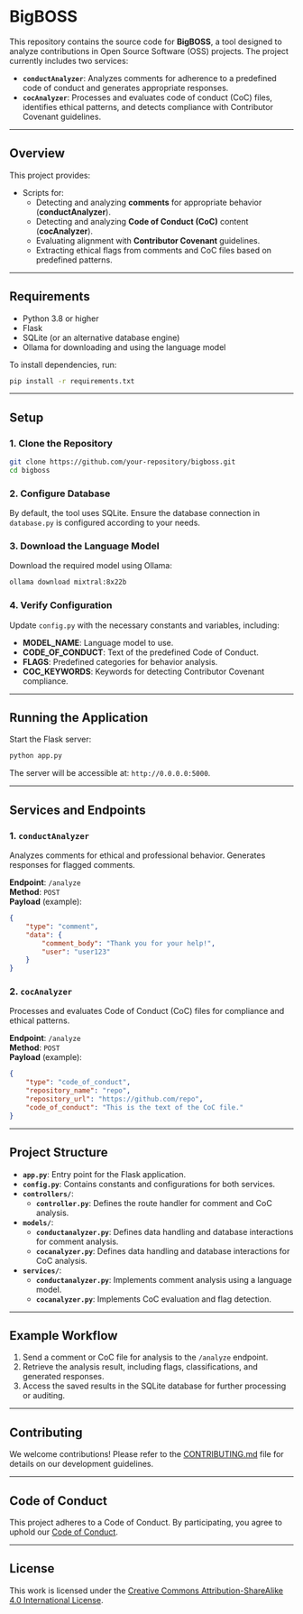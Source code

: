 
# **BigBOSS**

This repository contains the source code for **BigBOSS**, a tool designed to analyze contributions in Open Source Software (OSS) projects. The project currently includes two services:

- **`conductAnalyzer`**: Analyzes comments for adherence to a predefined code of conduct and generates appropriate responses.
- **`cocAnalyzer`**: Processes and evaluates code of conduct (CoC) files, identifies ethical patterns, and detects compliance with Contributor Covenant guidelines.

---

## **Overview**

This project provides:

- Scripts for:
  - Detecting and analyzing **comments** for appropriate behavior (**conductAnalyzer**).
  - Detecting and analyzing **Code of Conduct (CoC)** content (**cocAnalyzer**).
  - Evaluating alignment with **Contributor Covenant** guidelines.
  - Extracting ethical flags from comments and CoC files based on predefined patterns.

---

## **Requirements**

- Python 3.8 or higher
- Flask
- SQLite (or an alternative database engine)
- Ollama for downloading and using the language model

To install dependencies, run:

```bash
pip install -r requirements.txt
```

---

## **Setup**

### 1. Clone the Repository
```bash
git clone https://github.com/your-repository/bigboss.git
cd bigboss
```

### 2. Configure Database
By default, the tool uses SQLite. Ensure the database connection in `database.py` is configured according to your needs.

### 3. Download the Language Model
Download the required model using Ollama:

```bash
ollama download mixtral:8x22b
```

### 4. Verify Configuration
Update `config.py` with the necessary constants and variables, including:

- **MODEL_NAME**: Language model to use.
- **CODE_OF_CONDUCT**: Text of the predefined Code of Conduct.
- **FLAGS**: Predefined categories for behavior analysis.
- **COC_KEYWORDS**: Keywords for detecting Contributor Covenant compliance.

---

## **Running the Application**

Start the Flask server:

```bash
python app.py
```

The server will be accessible at: `http://0.0.0.0:5000`.

---

## **Services and Endpoints**

### 1. **`conductAnalyzer`**

Analyzes comments for ethical and professional behavior. Generates responses for flagged comments.

**Endpoint**: `/analyze`  
**Method**: `POST`  
**Payload** (example):
```json
{
    "type": "comment",
    "data": {
        "comment_body": "Thank you for your help!",
        "user": "user123"
    }
}
```

### 2. **`cocAnalyzer`**

Processes and evaluates Code of Conduct (CoC) files for compliance and ethical patterns.

**Endpoint**: `/analyze`  
**Method**: `POST`  
**Payload** (example):
```json
{
    "type": "code_of_conduct",
    "repository_name": "repo",
    "repository_url": "https://github.com/repo",
    "code_of_conduct": "This is the text of the CoC file."
}
```

---

## **Project Structure**

- **`app.py`**: Entry point for the Flask application.
- **`config.py`**: Contains constants and configurations for both services.
- **`controllers/`**:
  - **`controller.py`**: Defines the route handler for comment and CoC analysis.
- **`models/`**:
  - **`conductanalyzer.py`**: Defines data handling and database interactions for comment analysis.
  - **`cocanalyzer.py`**: Defines data handling and database interactions for CoC analysis.
- **`services/`**:
  - **`conductanalyzer.py`**: Implements comment analysis using a language model.
  - **`cocanalyzer.py`**: Implements CoC evaluation and flag detection.

---

## **Example Workflow**

1. Send a comment or CoC file for analysis to the `/analyze` endpoint.
2. Retrieve the analysis result, including flags, classifications, and generated responses.
3. Access the saved results in the SQLite database for further processing or auditing.

---

## **Contributing**

We welcome contributions! Please refer to the [CONTRIBUTING.md](CONTRIBUTING.md) file for details on our development guidelines.

---

## **Code of Conduct**

This project adheres to a Code of Conduct. By participating, you agree to uphold our [Code of Conduct](CODE_OF_CONDUCT.md).

---

## **License**

This work is licensed under the [Creative Commons Attribution-ShareAlike 4.0 International License](https://creativecommons.org/licenses/by-sa/4.0/).
